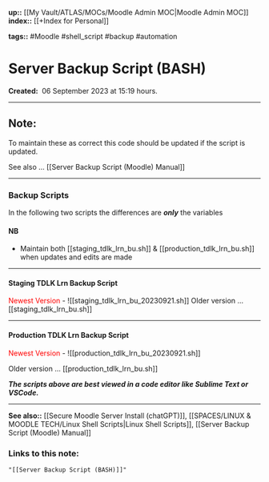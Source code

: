 **up::** [[My Vault/ATLAS/MOCs/Moodle Admin MOC|Moodle Admin MOC]]
**index::** [[+Index for Personal]]
 

**tags::** #Moodle #shell_script #backup #automation 

# Server Backup Script (BASH)

**Created:**  06 September 2023 at  15:19 hours.

___
## Note:
To maintain these as correct this code should be updated if the script is updated.

See also ... [[Server Backup Script (Moodle) Manual]]

---
### Backup Scripts
In the following two scripts the differences are ***only*** the variables
#### NB
- Maintain both [[staging_tdlk_lrn_bu.sh]] & [[production_tdlk_lrn_bu.sh]] when updates and edits are made

---
#### Staging TDLK Lrn Backup  Script
<font color="red">Newest Version</font>  - ![[staging_tdlk_lrn_bu_20230921.sh]]
Older version ...  [[staging_tdlk_lrn_bu.sh]]

---
#### Production TDLK Lrn Backup Script
<font color="red">Newest Version</font> - 
![[production_tdlk_lrn_bu_20230921.sh]]

Older version ... [[production_tdlk_lrn_bu.sh]]

***The scripts above are best viewed in a code editor like Sublime Text or VSCode.***

---

**See also::** [[Secure Moodle Server Install (chatGPT)]], [[SPACES/LINUX & MOODLE TECH/Linux Shell Scripts|Linux Shell Scripts]], [[Server Backup Script (Moodle) Manual]]

### Links to this note:
```query
"[[Server Backup Script (BASH)]]"
```

